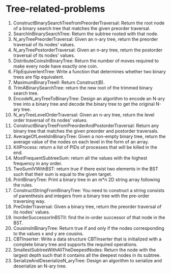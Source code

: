 # Tree-related-problems

1. ConstructBinarySearchTreefromPreorderTraversal: Return the root node of a binary search tree that matches the given preorder traversal.
2. SearchInBinarySearchTree: Return the subtree rooted with that node. 
3. N_aryTreePreorderTraversal: Given an n-ary tree, return the preorder traversal of its nodes' values.
4. N_aryTreePostorderTraversal: Given an n-ary tree, return the postorder traversal of its nodes' values.
5. DistributeCoinsInBinaryTree: Return the number of moves required to make every node have exactly one coin.
6. FlipEquiverlentTree: Write a function that determines whether two binary trees are flip equivalent.
7. MaximumBinaryTreeII: Return Construct(B).
8. TrimABinarySearchTree: return the new root of the trimmed binary search tree.
9. EncodeN_aryTreeToBinaryTree: Design an algorithm to encode an N-ary tree into a binary tree and decode the binary tree to get the original N-ary tree.
10. N_aryTreeLevelOrderTraversal: Given an n-ary tree, return the level order traversal of its nodes' values. 
11. ConstructBinaryTreeFromPreorderAndPostorderTraversal: Return any binary tree that matches the given preorder and postorder traversals.
12. AverageOfLevelsInBinaryTree: Given a non-empty binary tree, return the average value of the nodes on each level in the form of an array.
13. KillProcess: return a list of PIDs of processes that will be killed in the end.
14. MostFrequentSubtreeSum: return all the values with the highest frequency in any order.
15. TwoSumIVWithBST: return true if there exist two elements in the BST such that their sum is equal to the given target.
16. PrintBinaryTree: Print a binary tree in an m*n 2D string array following the rules.
17. ConstructStringFromBinaryTree: You need to construct a string consists of parenthesis and integers from a binary tree with the pre-order traversing way.
18. PreOrderTraversal:  Given a binary tree, return the preorder traversal of its nodes' values.
19. InorderSuccessorInBSTII: find the in-order successor of that node in the BST.
20. CousinsInBinaryTree: Return true if and only if the nodes corresponding to the values x and y are cousins.
21. CBTInserter: Write a data structure CBTInserter that is initialized with a complete binary tree and supports the required operations.
22. SmallestSubtreeWithAllTheDeepestNodes: Return the node with the largest depth such that it contains all the deepest nodes in its subtree.
23. SerializeAndDeserializeN_aryTree: Design an algorithm to serialize and deserialize an N-ary tree.
